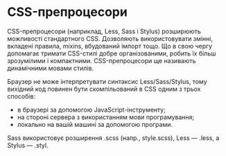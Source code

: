 # CSS-препроцесори

CSS-препроцесори (наприклад, Less, Sass і Stylus) розширюють можливості стандартного CSS. Дозволяють використовувати змінні, вкладені правила, mixins, вбудований імпорт тощо. Що в свою чергу допомагає тримати CSS-стилі добре організованими, робить їх більш зрозумілими і компактними. CSS-препроцесори ще називають динамічними мовами стилів.

Браузер не може інтерпретувати синтаксис Less/Sass/Stylus, тому вихідний код повинен бути скомпільований в CSS одним з трьох способів:

* в браузері за допомогою JavaScript-інструменту;
* на стороні сервера з використанням мови програмування;
* локально на вашій машині за допомогою програми.

Sass використовує розширення .scss (напр., style.scss), Less — .less, а Stylus — .styl.

